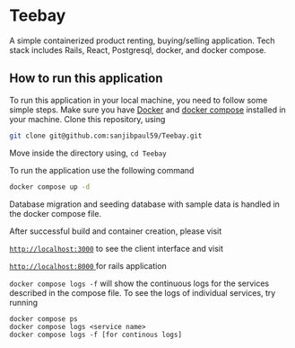 # Teebay
A simple containerized product renting, buying/selling application. Tech stack includes Rails, React, Postgresql, docker, and docker compose. 

## How to run this application

To run this application in your local machine, you need to follow some simple steps. Make sure you have [Docker](https://docs.docker.com/engine/install/) and [docker compose](https://docs.docker.com/compose/install/) installed in your machine.
Clone this repository, using 
```bash 
git clone git@github.com:sanjibpaul59/Teebay.git
```

Move inside the directory using, `cd Teebay`

To run the application use the following command 
```bash
docker compose up -d
```

Database migration and seeding database with sample data is handled in the docker compose file. 

After successful build and container creation, please visit 

[`http://localhost:3000`](http://localhost:3000)
to see the client interface and visit 
 
 [`http://localhost:8000` ](http://localhost:8000) for rails application

 `docker compose logs -f` will show the continuous logs for the services described in the compose file. To see the logs of individual services, try running 
 ```
 docker compose ps
 docker compose logs <service name>
 docker compose logs -f [for continous logs]
 ```